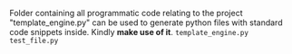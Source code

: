Folder containing all programmatic code relating to the project
"template_engine.py" can be used to generate python files with standard code snippets inside. Kindly __make use of it__.
`template_engine.py test_file.py`
